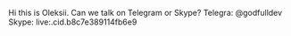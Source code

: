 Hi this is Oleksii.
Can we talk on Telegram or Skype?
Telegra: @godfulldev
Skype: live:.cid.b8c7e389114fb6e9
